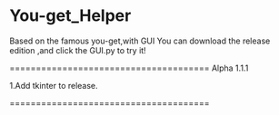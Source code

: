 # You-get_Helper
Based on the famous you-get,with GUI
You can download the release edition ,and click the GUI.py to try it!

======================================
            Alpha 1.1.1

1.Add tkinter to release.

======================================
